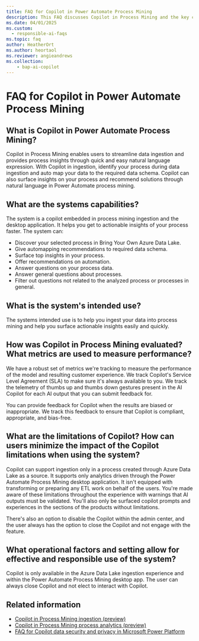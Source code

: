 ```yaml
---
title: FAQ for Copilot in Power Automate Process Mining
description: This FAQ discusses Copilot in Process Mining and the key considerations for making use of this technology responsibly.
ms.date: 04/01/2025
ms.custom: 
  - responsible-ai-faqs
ms.topic: faq
author: HeatherOrt
ms.author: heortaol
ms.reviewer: angieandrews
ms.collection: 
    - bap-ai-copilot
---
```


# FAQ for Copilot in Power Automate Process Mining

## What is Copilot in Power Automate Process Mining?

Copilot in Process Mining enables users to streamline data ingestion and provides process insights through quick and easy natural language expression. With Copilot in ingestion, identify your process during data ingestion and auto map your data to the required data schema. Copilot can also surface insights on your process and recommend solutions through natural language in Power Automate process mining.

## What are the systems capabilities?

The system is a copilot embedded in process mining ingestion and the desktop application. It helps you get to actionable insights of your process faster. The system can:

- Discover your selected process in Bring Your Own Azure Data Lake.
- Give automapping recommendations to required data schema.
- Surface top insights in your process.
- Offer recommendations on automation.
- Answer questions on your process data.
- Answer general questions about processes.
- Filter out questions not related to the analyzed process or processes in general.

## What is the system's intended use?

The systems intended use is to help you ingest your data into process mining and help you surface actionable insights easily and quickly.

## How was Copilot in Process Mining evaluated? What metrics are used to measure performance?

We have a robust set of metrics we're tracking to measure the performance of the model and resulting customer experience. We track Copilot's Service Level Agreement (SLA) to make sure it's always available to you. We track the telemetry of thumbs up and thumbs down gestures present in the AI Copilot for each AI output that you can submit feedback for.

You can provide feedback for Copilot when the results are biased or inappropriate. We track this feedback to ensure that Copilot is compliant, appropriate, and bias-free.

## What are the limitations of Copilot? How can users minimize the impact of the Copilot limitations when using the system?

Copilot can support ingestion only in a process created through Azure Data Lake as a source. It supports only analytics driven through the Power Automate Process Mining desktop application. It isn't equipped with transforming or preparing any ETL work on behalf of the users. You're made aware of these limitations throughout the experience with warnings that AI outputs must be validated. You'll also only be surfaced copilot prompts and experiences in the sections of the products without limitations.

There's also an option to disable the Copilot within the admin center, and the user always has the option to close the Copilot and not engage with the feature.

## What operational factors and setting allow for effective and responsible use of the system?

Copilot is only available in the Azure Data Lake ingestion experience and within the Power Automate Process Mining desktop app. The user can always close Copilot and not elect to interact with Copilot.

## Related information

- [Copilot in Process Mining ingestion (preview)](process-mining-copilot-in-ingestion.md)
- [Copilot in Process Mining process analytics (preview)](process-mining-copilot-in-process-analytics.md)
- [FAQ for Copilot data security and privacy in Microsoft Power Platform](/power-platform/faqs-copilot-data-security-privacy)
